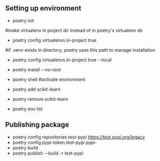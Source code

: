 ## Setting up environment
- poetry init

#make virtualenv in project dir instead of in poetry's virtualenv dir
- poetry config virtualenvs.in-project true

#if .venv exists in directory, poetry uses this path to manage installation
- poetry config virtualenvs.in-project true --local 
- poetry install --no-root

- poetry shell #activate environment

- poetry add scikit-learn
- poetry remove scikit-learn

- poetry env list

## Publishing package
- poetry config repositories.test-pypi https://test.pypi.org/legacy
- poetry config pypi-token.test-pypi pypi-<TOKEN>
- poetry build
- poetry publish --build -r test-pypi

